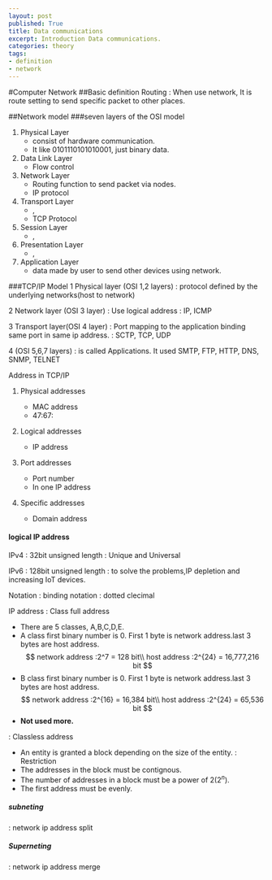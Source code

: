 ```yaml
---
layout: post
published: True
title: Data communications
excerpt: Introduction Data communications.
categories: theory
tags: 
- definition
- network
---
```


#Computer Network
##Basic definition
Routing
: When use network, It is route setting to send specific packet to other places. 


##Network model
###seven layers of the OSI model
1. Physical Layer
	- consist of hardware communication.
	- It like 0101110101010001, just binary data.
2. Data Link Layer
	- Flow control
3. Network Layer
	- Routing function to send packet via nodes.
	- IP protocol
4. Transport Layer
	- ,
	- TCP Protocol
5. Session Layer
	- ,
6. Presentation Layer
	- ,
7. Application Layer
	- data made by user to send other devices using network.

###TCP/IP Model
1 Physical layer (OSI 1,2 layers) 
: protocol defined by the underlying networks(host to network)

2 Network layer (OSI 3 layer)
: Use logical address
: IP, ICMP

3 Transport layer(OSI 4 layer) 
: Port mapping to the application binding same port in same ip address.
: SCTP, TCP, UDP

4 (OSI 5,6,7 layers)
: is called Applications. It used SMTP, FTP, HTTP, DNS, SNMP, TELNET
 

Address in TCP/IP
1. Physical addresses
	- MAC address
	- 47:67:
	
2. Logical addresses
	- IP address

3. Port addresses
	- Port number
	- In one IP address

4. Specific addresses
	- Domain address

#### logical IP address
IPv4
: 32bit unsigned length
: Unique and Universal

IPv6
: 128bit unsigned length
: to solve the problems,IP depletion and increasing IoT devices.

Notation
: binding notation
: dotted clecimal

IP address
: Class full address
- There are 5 classes, A,B,C,D,E.
- A class first binary number is 0. First 1 byte is network address.last 3 bytes are host address. 
$$ 
network address :2^7 = 128 bit\\
host address :2^{24} = 16,777,216 bit
$$ 
- B class first binary number is 0. First 1 byte is network address.last 3 bytes are host address. 
$$ 
network address :2^{16} = 16,384 bit\\
host address :2^{24} = 65,536 bit
$$
- **Not used more.**

: Classless address
- An entity is granted a block depending on the size of the entity.
: Restriction
- The addresses in the block must be contignous.
- The number of addresses in a block must be a power of 2($2^n$).
- The first address must be evenly.

##### subneting
: network ip address split
##### Superneting
: network ip address merge